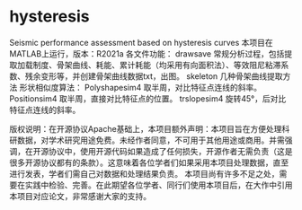 # hysteresis
Seismic performance assessment based on hysteresis curves
本项目在MATLAB上运行，版本：R2021a
各文件功能：
  drawsave 常规分析过程，包括提取加载制度、骨架曲线、耗能、累计耗能（均采用有向面积法）、等效阻尼粘滞系数、残余变形等，并创建骨架曲线数据txt，出图。
  skeleton 几种骨架曲线提取方法
  形状相似度算法：
  Polyshapesim4  取半周，对比特征点连线的斜率。
  Positionsim4 取半周，直接对比特征点的位置。
  trslopesim4 旋转45°，后对比特征点连线的斜率。


版权说明：在开源协议Apache基础上，本项目额外声明：本项目旨在方便处理科研数据，对学术研究用途免费。未经作者同意，不可用于其他用途或商用。并需强调，在开源协议中，使用开源代码如果造成了任何损失，开源作者无需负责（这是很多开源协议都有的条款）。这意味着各位学者们如果采用本项目处理数据，直至进行发表，学者们需自己对数据和处理结果负责。
本项目尚有许多不足之处，需要在实践中检验、完善。在此期望各位学者、同行们使用本项目后，在大作中引用本项目对应论文，非常感谢大家的支持。
